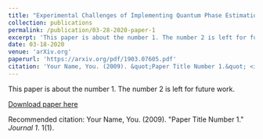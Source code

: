 ```yaml
---
title: "Experimental Challenges of Implementing Quantum Phase Estimation Algorithms on IBM Quantum Computer"
collection: publications
permalink: /publication/03-28-2020-paper-1
excerpt: 'This paper is about the number 1. The number 2 is left for future work.'
date: 03-18-2020
venue: 'arXiv.org'
paperurl: 'https://arxiv.org/pdf/1903.07605.pdf'
citation: 'Your Name, You. (2009). &quot;Paper Title Number 1.&quot; <i>Journal 1</i>. 1(1).'
---
```

This paper is about the number 1. The number 2 is left for future work.

[Download paper here](http://academicpages.github.io/files/paper1.pdf)

Recommended citation: Your Name, You. (2009). "Paper Title Number 1." <i>Journal 1</i>. 1(1).
